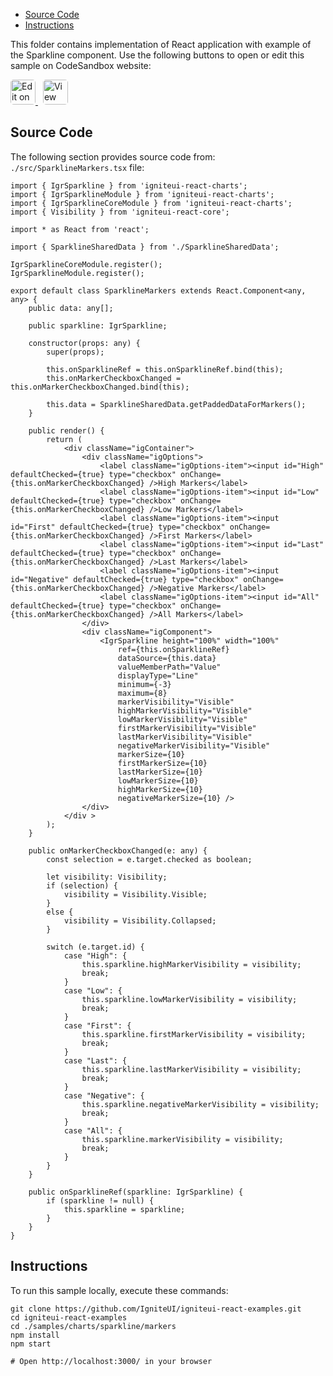 <!-- WARNING Do not change this file because it wil be auto re-generated from template file: -->
<!-- https://github.com/IgniteUI/igniteui-react-examples/tree/master/sample-template-files/ReadMe.md -->

<!-- ## Table of Contents -->
<!-- - [Sample Preview](#Sample-Preview) -->
- [Source Code](#Source-Code)
- [Instructions](#Instructions)

This folder contains implementation of React application with example of the Sparkline component. Use the following buttons to open or edit this sample on CodeSandbox website:

<!-- [Sparkline](https://infragistics.com/Reactsite/components/sparkline.html) -->

<html lang="en" xmlns="http://www.w3.org/1999/xhtml">
    <body>
        <a target="_blank" href="https://codesandbox.io/s/github/IgniteUI/igniteui-react-examples/tree/master/samples/charts/sparkline/markers?fontsize=14&hidenavigation=1&theme=dark&view=preview&file=/src/SparklineMarkers.tsx" rel="noopener noreferrer">
            <img height="40px" style="border-radius: 0.3rem" alt="Edit on CodeSandbox" src="https://static.infragistics.com/xplatform/images/sandbox/edit.png"/>
        </a>
        <!-- <a target="_blank"
href="https://codesandbox.io/s/github/IgniteUI/igniteui-react-examples/tree/master/samples/maps/geo-map/binding-csv-points?fontsize=14&hidenavigation=1&theme=dark&view=preview">
            <img alt="Edit Sample" src="https://codesandbox.io/static/img/play-codesandbox.svg"/>
        </a> -->
        <a target="_blank" style="margin-left: 0.5rem"
href="https://codesandbox.io/embed/github/IgniteUI/igniteui-react-examples/tree/master/samples/charts/sparkline/markers?fontsize=14&hidenavigation=1&theme=dark&view=preview&file=/src/SparklineMarkers.tsx">
            <img height="40px" style="border-radius: 0.3rem" alt="View on CodeSandbox" src="https://static.infragistics.com/xplatform/images/sandbox/view.png"/>
        </a>
        <!-- <a target="_blank"
href="https://codesandbox.io/embed/github/IgniteUI/igniteui-react-examples/tree/master/samples/maps/geo-map/binding-csv-points?fontsize=14&hidenavigation=1&theme=dark&view=preview">
            <img alt="View on CodeSandbox" src="https://static.infragistics.com/xplatform/images/sandbox/view.png"/>
        </a>
https://codesandbox.io/embed/react-treemap-overview-rtb45
https://codesandbox.io/static/img/play-codesandbox.svg
https://codesandbox.io/embed/react-treemap-overview-rtb45?view=browser -->
    </body>
</html>

<!-- ## Sample Preview -->

<!-- <iframe
  src="https://codesandbox.io/embed/github/IgniteUI/igniteui-react-examples/tree/master/samples/charts/sparkline/markers?fontsize=14&hidenavigation=1&theme=dark&view=preview&file=/src/SparklineMarkers.tsx"
  style="width:100%; height:400px; border:0; border-radius: 4px; overflow:hidden;"
  allow="accelerometer; ambient-light-sensor; camera; encrypted-media; geolocation; gyroscope; hid; microphone; midi; payment; usb; vr"
  sandbox="allow-forms allow-modals allow-popups allow-presentation allow-same-origin allow-scripts"
></iframe> -->

## Source Code

The following section provides source code from:
`./src/SparklineMarkers.tsx` file:

```tsx
import { IgrSparkline } from 'igniteui-react-charts';
import { IgrSparklineModule } from 'igniteui-react-charts';
import { IgrSparklineCoreModule } from 'igniteui-react-charts';
import { Visibility } from 'igniteui-react-core';

import * as React from 'react';

import { SparklineSharedData } from './SparklineSharedData';

IgrSparklineCoreModule.register();
IgrSparklineModule.register();

export default class SparklineMarkers extends React.Component<any, any> {
    public data: any[];

    public sparkline: IgrSparkline;

    constructor(props: any) {
        super(props);

        this.onSparklineRef = this.onSparklineRef.bind(this);
        this.onMarkerCheckboxChanged = this.onMarkerCheckboxChanged.bind(this);

        this.data = SparklineSharedData.getPaddedDataForMarkers();
    }

    public render() {
        return (
            <div className="igContainer">
                <div className="igOptions">
                    <label className="igOptions-item"><input id="High" defaultChecked={true} type="checkbox" onChange={this.onMarkerCheckboxChanged} />High Markers</label>
                    <label className="igOptions-item"><input id="Low" defaultChecked={true} type="checkbox" onChange={this.onMarkerCheckboxChanged} />Low Markers</label>
                    <label className="igOptions-item"><input id="First" defaultChecked={true} type="checkbox" onChange={this.onMarkerCheckboxChanged} />First Markers</label>
                    <label className="igOptions-item"><input id="Last" defaultChecked={true} type="checkbox" onChange={this.onMarkerCheckboxChanged} />Last Markers</label>
                    <label className="igOptions-item"><input id="Negative" defaultChecked={true} type="checkbox" onChange={this.onMarkerCheckboxChanged} />Negative Markers</label>
                    <label className="igOptions-item"><input id="All" defaultChecked={true} type="checkbox" onChange={this.onMarkerCheckboxChanged} />All Markers</label>
                </div>
                <div className="igComponent">
                    <IgrSparkline height="100%" width="100%"
                        ref={this.onSparklineRef}
                        dataSource={this.data}
                        valueMemberPath="Value"
                        displayType="Line"
                        minimum={-3}
                        maximum={8}
                        markerVisibility="Visible"
                        highMarkerVisibility="Visible"
                        lowMarkerVisibility="Visible"
                        firstMarkerVisibility="Visible"
                        lastMarkerVisibility="Visible"
                        negativeMarkerVisibility="Visible"
                        markerSize={10}
                        firstMarkerSize={10}
                        lastMarkerSize={10}
                        lowMarkerSize={10}
                        highMarkerSize={10}
                        negativeMarkerSize={10} />
                </div>
            </div >
        );
    }

    public onMarkerCheckboxChanged(e: any) {
        const selection = e.target.checked as boolean;

        let visibility: Visibility;
        if (selection) {
            visibility = Visibility.Visible;
        }
        else {
            visibility = Visibility.Collapsed;
        }

        switch (e.target.id) {
            case "High": {
                this.sparkline.highMarkerVisibility = visibility;
                break;
            }
            case "Low": {
                this.sparkline.lowMarkerVisibility = visibility;
                break;
            }
            case "First": {
                this.sparkline.firstMarkerVisibility = visibility;
                break;
            }
            case "Last": {
                this.sparkline.lastMarkerVisibility = visibility;
                break;
            }
            case "Negative": {
                this.sparkline.negativeMarkerVisibility = visibility;
                break;
            }
            case "All": {
                this.sparkline.markerVisibility = visibility;
                break;
            }
        }
    }

    public onSparklineRef(sparkline: IgrSparkline) {
        if (sparkline != null) {
            this.sparkline = sparkline;
        }
    }
}

```

## Instructions
To run this sample locally, execute these commands:

```
git clone https://github.com/IgniteUI/igniteui-react-examples.git
cd igniteui-react-examples
cd ./samples/charts/sparkline/markers
npm install
npm start

# Open http://localhost:3000/ in your browser
```

